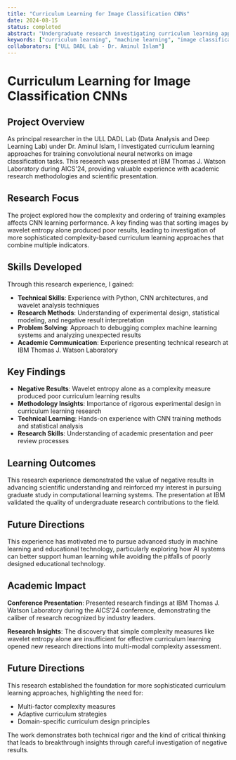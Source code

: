```yaml
---
title: "Curriculum Learning for Image Classification CNNs"
date: 2024-08-15
status: completed
abstract: "Undergraduate research investigating curriculum learning approaches for image classification CNNs, presented at IBM Thomas J. Watson Laboratory (AICS'24). Explored complexity-based training methods with focus on experimental methodology."
keywords: ["curriculum learning", "machine learning", "image classification", "CNN", "undergraduate research"]
collaborators: ["ULL DADL Lab - Dr. Aminul Islam"]
---
```


# Curriculum Learning for Image Classification CNNs

## Project Overview

As principal researcher in the ULL DADL Lab (Data Analysis and Deep Learning Lab) under Dr. Aminul Islam, I investigated curriculum learning approaches for training convolutional neural networks on image classification tasks. This research was presented at IBM Thomas J. Watson Laboratory during AICS'24, providing valuable experience with academic research methodologies and scientific presentation.

## Research Focus

The project explored how the complexity and ordering of training examples affects CNN learning performance. A key finding was that sorting images by wavelet entropy alone produced poor results, leading to investigation of more sophisticated complexity-based curriculum learning approaches that combine multiple indicators.

## Skills Developed

Through this research experience, I gained:

- **Technical Skills**: Experience with Python, CNN architectures, and wavelet analysis techniques
- **Research Methods**: Understanding of experimental design, statistical modeling, and negative result interpretation
- **Problem Solving**: Approach to debugging complex machine learning systems and analyzing unexpected results
- **Academic Communication**: Experience presenting technical research at IBM Thomas J. Watson Laboratory

## Key Findings

- **Negative Results**: Wavelet entropy alone as a complexity measure produced poor curriculum learning results
- **Methodology Insights**: Importance of rigorous experimental design in curriculum learning research  
- **Technical Learning**: Hands-on experience with CNN training methods and statistical analysis
- **Research Skills**: Understanding of academic presentation and peer review processes

## Learning Outcomes

This research experience demonstrated the value of negative results in advancing scientific understanding and reinforced my interest in pursuing graduate study in computational learning systems. The presentation at IBM validated the quality of undergraduate research contributions to the field.

## Future Directions

This experience has motivated me to pursue advanced study in machine learning and educational technology, particularly exploring how AI systems can better support human learning while avoiding the pitfalls of poorly designed educational technology.

## Academic Impact

**Conference Presentation**: Presented research findings at IBM Thomas J. Watson Laboratory during the AICS'24 conference, demonstrating the caliber of research recognized by industry leaders.

**Research Insights**: The discovery that simple complexity measures like wavelet entropy alone are insufficient for effective curriculum learning opened new research directions into multi-modal complexity assessment.

## Future Directions

This research established the foundation for more sophisticated curriculum learning approaches, highlighting the need for:
- Multi-factor complexity measures
- Adaptive curriculum strategies
- Domain-specific curriculum design principles

The work demonstrates both technical rigor and the kind of critical thinking that leads to breakthrough insights through careful investigation of negative results.
